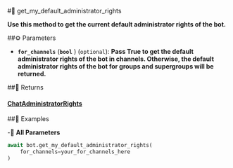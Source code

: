 #🔧 get_my_default_administrator_rights

**Use this method to get the current default administrator rights of the bot.**

##⚙️ Parameters

- **`for_channels`** (**`bool`** ) (`optional`): **Pass True to get the default administrator rights of the bot in channels. Otherwise, the default administrator rights of the bot for groups and supergroups will be returned.**

##📲 Returns

#### [ChatAdministratorRights](../types/ChatAdministratorRights.md)

##📀 Examples


-🔋 **All Parameters**

```python
await bot.get_my_default_administrator_rights(
    for_channels=your_for_channels_here
)
```
